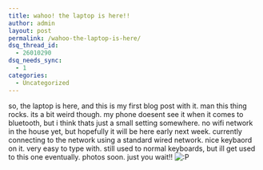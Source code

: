 ```yaml
---
title: wahoo! the laptop is here!!
author: admin
layout: post
permalink: /wahoo-the-laptop-is-here/
dsq_thread_id:
  - 26010290
dsq_needs_sync:
  - 1
categories:
  - Uncategorized
---
```

so, the laptop is here, and this is my first blog post with it. man this thing rocks. its a bit weird though. my phone doesent see it when it comes to bluetooth, but i think thats just a small setting somewhere. no wifi network in the house yet, but hopefully it will be here early next week. currently connecting to the network using a standard wired network. nice keybaord on it. very easy to type with. still used to normal keyboards, but ill get used to this one eventually. photos soon. just you wait!! <img src="http://blog.lotas-smartman.net/wp-includes/images/smilies/icon_razz.gif" alt=":P" class="wp-smiley" />